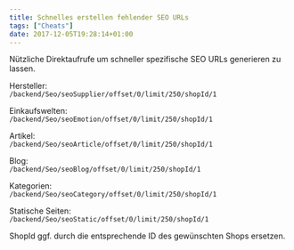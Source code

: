```yaml
---
title: Schnelles erstellen fehlender SEO URLs
tags: ["Cheats"]
date: 2017-12-05T19:28:14+01:00
---
```


Nützliche Direktaufrufe um schneller spezifische SEO URLs generieren zu lassen.

Hersteller:  
```/backend/Seo/seoSupplier/offset/0/limit/250/shopId/1```

Einkaufswelten:   
```/backend/Seo/seoEmotion/offset/0/limit/250/shopId/1```

Artikel:  
```/backend/Seo/seoArticle/offset/0/limit/250/shopId/1```

Blog:   
```/backend/Seo/seoBlog/offset/0/limit/250/shopId/1```

Kategorien:  
```/backend/Seo/seoCategory/offset/0/limit/250/shopId/1```

Statische Seiten:  
```/backend/Seo/seoStatic/offset/0/limit/250/shopId/1```

ShopId ggf. durch die entsprechende ID des gewünschten Shops ersetzen.


